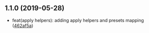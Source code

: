 ## 1.1.0 (2019-05-28)

* feat(apply helpers): adding apply helpers and presets mapping ([462af5a](https://gitlab.com/lebrun.noe/instagram-filters/commit/462af5a))

